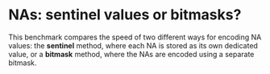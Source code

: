 # NAs: sentinel values or bitmasks?

This benchmark compares the speed of two different ways for encoding
NA values: the **sentinel** method, where each NA is stored
as its own dedicated value, or a **bitmask** method, where
the NAs are encoded using a separate bitmask.

